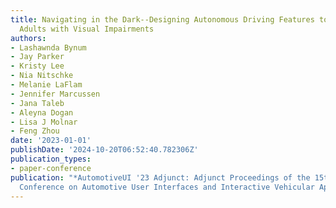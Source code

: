 ```yaml
---
title: Navigating in the Dark--Designing Autonomous Driving Features to Assist Old
  Adults with Visual Impairments
authors:
- Lashawnda Bynum
- Jay Parker
- Kristy Lee
- Nia Nitschke
- Melanie LaFlam
- Jennifer Marcussen
- Jana Taleb
- Aleyna Dogan
- Lisa J Molnar
- Feng Zhou
date: '2023-01-01'
publishDate: '2024-10-20T06:52:40.782306Z'
publication_types:
- paper-conference
publication: "*AutomotiveUI '23 Adjunct: Adjunct Proceedings of the 15th International
  Conference on Automotive User Interfaces and Interactive Vehicular Applications*"
---
```

